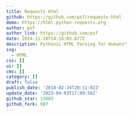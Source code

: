 ```yaml
---
title: Requests Html
github: https://github.com/psf/requests-html
demo: https://html.python-requests.org
author: psf
author_link: https://github.com/psf
date: 2024-11-28T14:18:03.677Z
description: Pythonic HTML Parsing for Humans™
ssg:
  - HTML
css: []
ui: []
cms: []
category: []
draft: false
publish_date: '2018-02-24T20:11:02Z'
update_date: '2023-04-03T17:09:56Z'
github_star: 13803
github_fork: 987
---
```

